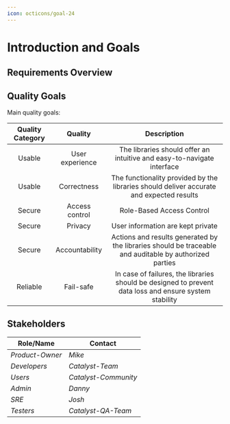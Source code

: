 ```yaml
---
icon: octicons/goal-24
---
```


# Introduction and Goals

<!-- See: https://docs.arc42.org/section-1/ -->

## Requirements Overview

## Quality Goals

Main quality goals:

|  Quality Category |  Quality   |  Description |
|:-:|:-:|:-:|
| Usable |  User experience  | The libraries should offer an intuitive and easy-to-navigate interface |
| Usable  | Correctness  |The functionality provided by the libraries should deliver accurate and expected results |
| Secure   | Access control  | Role-Based Access Control  |
| Secure   | Privacy  | User information are kept private  |
| Secure   | Accountability  |  Actions and results generated by the libraries should be traceable and auditable by authorized parties |
| Reliable   |  Fail-safe | In case of failures, the libraries should be designed to prevent data loss and ensure system stability |

## Stakeholders

| Role/Name   | Contact        |
|-------------|----------------|
| *Product-Owner* | *Mike* |
| *Developers* | *Catalyst-Team* |
| *Users* | *Catalyst-Community* |
| *Admin* | *Danny* |
| *SRE* | *Josh* |
| *Testers* | *Catalyst-QA-Team* |
